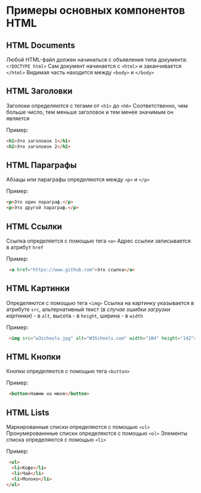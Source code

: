 # Примеры основных компонентов HTML
## HTML Documents
Любой HTML-файл должен начинаться с объявления типа документа: ```<!DOCTYPE html>```
Сам документ начинается с ```<html>``` и заканчивается ```</html>```
Видимая часть находится между ```<body>``` и ```</body>```

## HTML Заголовки
Заголоки определяются с тегами  от ```<h1>``` до ```<h6>```
Соответственно, чем больше число, тем меньше заголовок и тем менее значимым он является

Пример:
```html
<h1>Это заголовок 1</h1>
<h2>Это заголовок 2</h2>
```

## HTML Параграфы
Абзацы или параграфы определяются между ```<p>``` и ```</p>```

Пример:
```html
<p>Это один параграф.</p>
<p>Это другой параграф.</p> 
```

## HTML Ссылки
Ссылка определяется с помощью тега ```<a>```
Адрес ссылки записывается в атрибут ```href```

Пример:
```html
 <a href="https://www.github.com">Это ссылка</a> 
```

## HTML Картинки
Определяются с помощью тега ```<img>```
Ссылка на картинку указывается в атрибуте ```src```, альтернативный текст (_в случае ошибки загрузки картинки_) - в ```alt```, высота - в ```height```, ширина - в ```width```

Пример:
```html
 <img src="w3schools.jpg" alt="W3Schools.com" width="104" height="142"> 
```

## HTML Кнопки
Кнопки определяются с помощью тега ```<button>```

Пример:
```html
 <button>Нажми на меня</button> 
```

## HTML Lists
Маркированные списки определяются с помощью ```<ul>```
Пронумерованнные списки определяются с помощью ```<ol>```
Элементы списка определяются с помощью ```<li>```

Пример:
```html
 <ul>
  <li>Кофе</li>
  <li>Чай</li>
  <li>Молоко</li>
</ul> 
```
